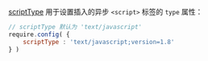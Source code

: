 [scriptType](http://requirejs.org/docs/api.html#config-scriptType) 用于设置插入的异步 `<script>` 标签的 `type` 属性：

```js
// scriptType 默认为 'text/javascript'
require.config( {
    scriptType : 'text/javascript;version=1.8'
} )
```
